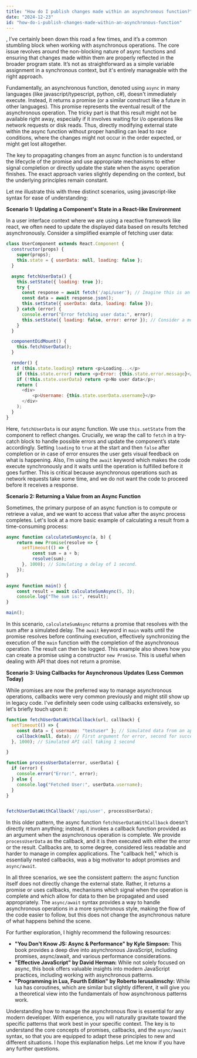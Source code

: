 ```yaml
---
title: "How do I publish changes made within an asynchronous function?"
date: "2024-12-23"
id: "how-do-i-publish-changes-made-within-an-asynchronous-function"
---
```


,  I’ve certainly been down this road a few times, and it’s a common stumbling block when working with asynchronous operations. The core issue revolves around the non-blocking nature of async functions and ensuring that changes made within them are properly reflected in the broader program state. It’s not as straightforward as a simple variable assignment in a synchronous context, but it's entirely manageable with the right approach.

Fundamentally, an asynchronous function, denoted using `async` in many languages (like javascript/typescript, python, c#), doesn't immediately execute. Instead, it returns a promise (or a similar construct like a future in other languages). This promise represents the eventual result of the asynchronous operation. The tricky part is that this result might not be available right away, especially if it involves waiting for i/o operations like network requests or disk reads. Thus, directly modifying external state within the async function without proper handling can lead to race conditions, where the changes might not occur in the order expected, or might get lost altogether.

The key to propagating changes from an async function is to understand the lifecycle of the promise and use appropriate mechanisms to either signal completion or directly update the state when the async operation finishes. The exact approach varies slightly depending on the context, but the underlying principles remain constant.

Let me illustrate this with three distinct scenarios, using javascript-like syntax for ease of understanding:

**Scenario 1: Updating a Component's State in a React-like Environment**

In a user interface context where we are using a reactive framework like react, we often need to update the displayed data based on results fetched asynchronously. Consider a simplified example of fetching user data:

```javascript
class UserComponent extends React.Component {
  constructor(props) {
    super(props);
    this.state = { userData: null, loading: false };
  }

  async fetchUserData() {
    this.setState({ loading: true });
    try {
      const response = await fetch('/api/user'); // Imagine this is an actual api call
      const data = await response.json();
      this.setState({ userData: data, loading: false });
    } catch (error) {
      console.error("Error fetching user data:", error);
      this.setState({ loading: false, error: error }); // Consider a more user-friendly error message
    }
  }

  componentDidMount() {
    this.fetchUserData();
  }

  render() {
   if (this.state.loading) return <p>Loading...</p>
    if (this.state.error) return <p>Error: {this.state.error.message}</p>;
    if (!this.state.userData) return <p>No user data</p>;
    return (
      <div>
          <p>Username: {this.state.userData.username}</p>
      </div>
    );
  }
}
```

Here, `fetchUserData` is our async function. We use `this.setState` from the component to reflect changes. Crucially, we wrap the call to `fetch` in a try-catch block to handle possible errors and update the component’s state accordingly. Setting `loading` to `true` at the start and then `false` after completion or in case of error ensures the user gets visual feedback on what is happening. Also, I’m using the `await` keyword which makes the code execute synchronously and it waits until the operation is fulfilled before it goes further. This is critical because asynchronous operations such as network requests take some time, and we do not want the code to proceed before it receives a response.

**Scenario 2: Returning a Value from an Async Function**

Sometimes, the primary purpose of an async function is to compute or retrieve a value, and we want to access that value after the async process completes. Let's look at a more basic example of calculating a result from a time-consuming process:

```javascript
async function calculateSumAsync(a, b) {
    return new Promise(resolve => {
      setTimeout(() => {
          const sum = a + b;
          resolve(sum);
      }, 1000); // Simulating a delay of 1 second.
    });
}

async function main() {
    const result = await calculateSumAsync(5, 3);
    console.log("The sum is:", result);
}

main();
```

In this scenario, `calculateSumAsync` returns a promise that resolves with the sum after a simulated delay. The `await` keyword in `main` waits until the promise resolves before continuing execution, effectively synchronizing the execution of the `main` function with the completion of the asynchronous operation. The result can then be logged. This example also shows how you can create a promise using a constructor `new Promise`. This is useful when dealing with API that does not return a promise.

**Scenario 3: Using Callbacks for Asynchronous Updates (Less Common Today)**

While promises are now the preferred way to manage asynchronous operations, callbacks were very common previously and might still show up in legacy code. I've definitely seen code using callbacks extensively, so let's briefly touch upon it:

```javascript
function fetchUserDataWithCallback(url, callback) {
  setTimeout(() => {
    const data = { username: "testuser" }; // Simulated data from an api request
    callback(null, data); // First argument for error, second for success
  }, 1000); // Simulated API call taking 1 second

}

function processUserData(error, userData) {
  if (error) {
    console.error("Error:", error);
  } else {
    console.log("Fetched User:", userData.username);
  }
}


fetchUserDataWithCallback('/api/user', processUserData);
```

In this older pattern, the async function `fetchUserDataWithCallback` doesn't directly return anything; instead, it invokes a callback function provided as an argument when the asynchronous operation is complete. We provide `processUserData` as the callback, and it is then executed with either the error or the result. Callbacks are, to some degree, considered less readable and harder to manage in complex applications. The "callback hell," which is essentially nested callbacks, was a big motivator to adopt promises and `async/await`.

In all three scenarios, we see the consistent pattern: the async function itself does not directly change the external state. Rather, it returns a promise or uses callbacks, mechanisms which signal when the operation is complete and which allow for data to then be propagated and used appropriately. The `async/await` syntax provides a way to handle asynchronous operations in a more synchronous style, making the flow of the code easier to follow, but this does not change the asynchronous nature of what happens behind the scene.

For further exploration, I highly recommend the following resources:

*   **"You Don't Know JS: Async & Performance" by Kyle Simpson:** This book provides a deep dive into asynchronous JavaScript, including promises, async/await, and various performance considerations.
*  **"Effective JavaScript" by David Herman:** While not solely focused on async, this book offers valuable insights into modern JavaScript practices, including working with asynchronous patterns.
*   **"Programming in Lua, Fourth Edition" by Roberto Ierusalimschy:** While lua has coroutines, which are similar but slightly different, it will give you a theoretical view into the fundamentals of how asynchronous patterns work.

Understanding how to manage the asynchronous flow is essential for any modern developer. With experience, you will naturally gravitate toward the specific patterns that work best in your specific context. The key is to understand the core concepts of promises, callbacks, and the `async/await` syntax, so that you are equipped to adapt these principles to new and different situations. I hope this explanation helps. Let me know if you have any further questions.
